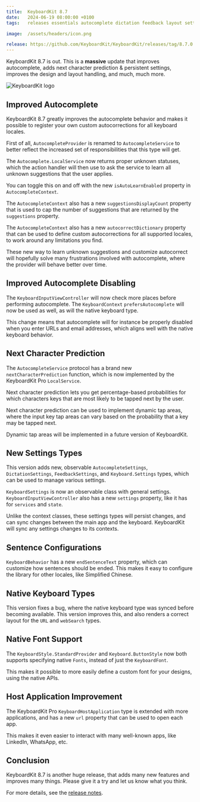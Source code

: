 ```yaml
---
title:  KeyboardKit 8.7
date:   2024-06-19 08:00:00 +0100
tags:   releases essentials autocomplete dictation feedback layout settings pro

image:  /assets/headers/icon.png

release: https://github.com/KeyboardKit/KeyboardKit/releases/tag/8.7.0
---
```


KeyboardKit 8.7 is out. This is a **massive** update that improves autocomplete, adds next character prediction & persistent settings, improves the design and layout handling, and much, much more.

![KeyboardKit logo]({{page.image}})


## Improved Autocomplete

KeyboardKit 8.7 greatly improves the autocomplete behavior and makes it possible to register your own custom autocorrections for all keyboard locales.

First of all, `AutocompleteProvider` is renamed to `AutocompleteService` to better reflect the increased set of responsibilities that this type will get.

The `Autocomplete.LocalService` now returns proper unknown statuses, which the action handler will then use to ask the service to learn all unknown suggestions that the user applies.

You can toggle this on and off with the new `isAutoLearnEnabled` property in `AutocompleteContext`.

The `AutocompleteContext` also has a new `suggestionsDisplayCount` property that is used to cap the number of suggestions that are returned by the `suggestions` property.

The `AutocompleteContext` also has a new `autocorrectDictionary` property that can be used to define custom autocorrections for all supported locales, to work around any limitations you find.

These new way to learn unknown suggestions and customize autocorrect will hopefully solve many frustrations involved with autocomplete, where the provider will behave better over time.


## Improved Autocomplete Disabling

The `KeyboardInputViewController` will now check more places before performing autocomplete. The `KeyboardContext` `prefersAutocomplete` will now be used as well, as will the native keyboard type.

This change means that autocomplete will for instance be properly disabled when you enter URLs and email addresses, which aligns well with the native keyboard behavior.


## Next Character Prediction

The `AutocompleteService` protocol has a brand new `nextCharacterPrediction` function, which is now implemented by the KeyboardKit Pro `LocalService`.

Next character prediction lets you get percentage-based probabilities for which characters keys that are most likely to be tapped next by the user. 

Next character prediction can be used to implement dynamic tap areas, where the input key tap areas can vary based on the probability that a key may be tapped next.

Dynamic tap areas will be implemented in a future version of KeyboardKit.


## New Settings Types

This version adds new, observable `AutocompleteSettings`, `DictationSettings`, `FeedbackSettings`, and `Keyboard.Settings` types, which can be used to manage various settings.

`KeyboardSettings` is now an observable class with general settings. `KeyboardInputViewController` also has a new `settings` property, like it has for `services` and `state`.

Unlike the context classes, these settings types will persist changes, and can sync changes between the main app and the keyboard. KeyboardKit will sync any settings changes to its contexts.


## Sentence Configurations

`KeyboardBehavior` has a new `endSentenceText` property, which can customize how sentences should be ended. This makes it easy to configure the library for other locales, like Simplified Chinese.


## Native Keyboard Types

This version fixes a bug, where the native keyboard type was synced before becoming available. This version improves this, and also renders a correct layout for the `URL` and `webSearch` types.


## Native Font Support

The `KeyboardStyle.StandardProvider` and `Keyboard.ButtonStyle` now both supports specifying native `Fonts`, instead of just the `KeyboardFont`.

This makes it possible to more easily define a custom font for your designs, using the native APIs.


## Host Application Improvement

The KeyboardKit Pro `KeyboardHostApplication` type is extended with more applications, and has a new `url` property that can be used to open each app.

This makes it even easier to interact with many well-known apps, like LinkedIn, WhatsApp, etc.


## Conclusion

KeyboardKit 8.7 is another huge release, that adds many new features and improves many things. Please give it a try and let us know what you think.

For more details, see the [release notes]({{page.release}}).